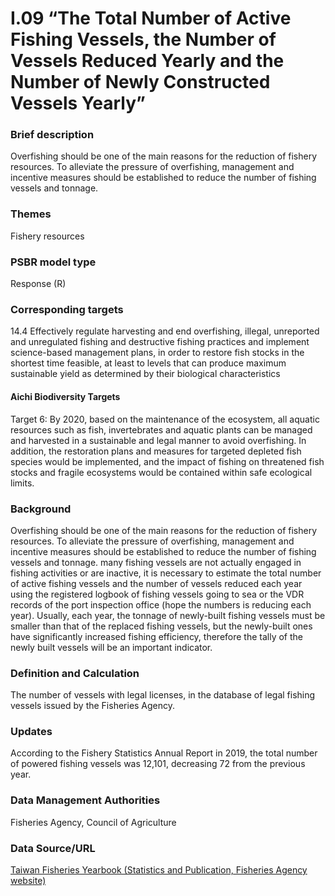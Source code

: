 # I.09 “The Total Number of Active Fishing Vessels, the Number of Vessels Reduced Yearly and the Number of Newly Constructed Vessels Yearly”

<script type="text/javascript" src="http://cdn.mathjax.org/mathjax/latest/MathJax.js?config=TeX-AMS-MML_HTMLorMML"></script>

### Brief description
Overfishing should be one of the main reasons for the reduction of fishery resources. To alleviate the pressure of overfishing, management and incentive measures should be established to reduce the number of fishing vessels and tonnage.
### Themes
Fishery resources
### PSBR model type
Response (R)
### Corresponding targets
14.4 Effectively regulate harvesting and end overfishing, illegal, unreported and unregulated fishing and destructive fishing practices and implement science-based management plans, in order to restore fish stocks in the shortest time feasible, at least to levels that can produce maximum sustainable yield as determined by their biological characteristics
#### Aichi Biodiversity Targets
Target 6: By 2020, based on the maintenance of the ecosystem, all aquatic resources such as fish, invertebrates and aquatic plants can be managed and harvested in a sustainable and legal manner to avoid overfishing. In addition, the restoration plans and measures for targeted depleted fish species would be implemented, and the impact of fishing on threatened fish stocks and fragile ecosystems would be contained within safe ecological limits.
### Background
Overfishing should be one of the main reasons for the reduction of fishery resources. To alleviate the pressure of overfishing, management and incentive measures should be established to reduce the number of fishing vessels and tonnage. many fishing vessels are not actually engaged in fishing activities or are inactive, it is necessary to estimate the total number of active fishing vessels and the number of vessels reduced each year using the registered logbook of fishing vessels going to sea or the VDR records of the port inspection office (hope the numbers is reducing each year). Usually, each year, the tonnage of newly-built fishing vessels must be smaller than that of the replaced fishing vessels, but the newly-built ones have significantly increased fishing efficiency, therefore the tally of the newly built vessels will be an important indicator.
### Definition and Calculation
The number of vessels with legal licenses, in the database of legal fishing vessels issued by the Fisheries Agency.
### Updates
According to the Fishery Statistics Annual Report in 2019, the total number of powered fishing vessels was 12,101, decreasing 72 from the previous year.
### Data Management Authorities
Fisheries Agency, Council of Agriculture
### Data Source/URL
[Taiwan Fisheries Yearbook (Statistics and Publication, Fisheries Agency website)](https://www.fa.gov.tw/cht/PublicationsFishYear/index.aspx)